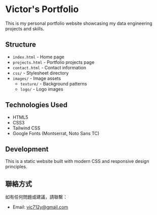 # Victor's Portfolio

This is my personal portfolio website showcasing my data engineering projects and skills.

## Structure

- `index.html` - Home page
- `projects.html` - Portfolio projects page
- `contact.html` - Contact information
- `css/` - Stylesheet directory
- `images/` - Image assets
  - `texture/` - Background patterns
  - `logo/` - Logo images

## Technologies Used

- HTML5
- CSS3
- Tailwind CSS
- Google Fonts (Montserrat, Noto Sans TC)

## Development

This is a static website built with modern CSS and responsive design principles.



## 聯絡方式

如有任何問題或建議，請聯繫：
- Email: vic712y@gmail.com 

